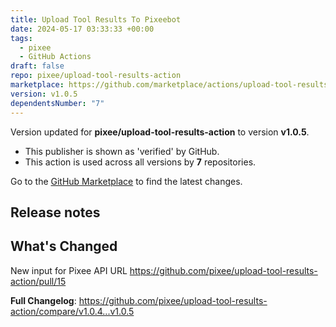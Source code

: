 ```yaml
---
title: Upload Tool Results To Pixeebot
date: 2024-05-17 03:33:33 +00:00
tags:
  - pixee
  - GitHub Actions
draft: false
repo: pixee/upload-tool-results-action
marketplace: https://github.com/marketplace/actions/upload-tool-results-to-pixeebot
version: v1.0.5
dependentsNumber: "7"
---
```



Version updated for **pixee/upload-tool-results-action** to version **v1.0.5**.
- This publisher is shown as 'verified' by GitHub.
- This action is used across all versions by **7** repositories.

Go to the [GitHub Marketplace](https://github.com/marketplace/actions/upload-tool-results-to-pixeebot) to find the latest changes.

## Release notes

## What's Changed

New input for Pixee API URL https://github.com/pixee/upload-tool-results-action/pull/15


**Full Changelog**: https://github.com/pixee/upload-tool-results-action/compare/v1.0.4...v1.0.5
